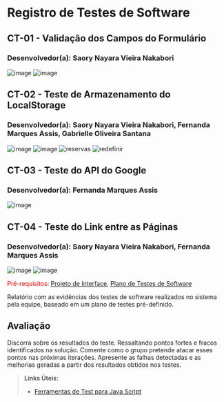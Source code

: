 # Registro de Testes de Software
## CT-01 - Validação dos Campos do Formulário
### Desenvolvedor(a): Saory Nayara Vieira Nakabori

![image](https://user-images.githubusercontent.com/97962041/204152804-1706e032-a76a-4e70-8c9f-20bf4d42b5d0.png)
![image](https://user-images.githubusercontent.com/97962041/204152845-c1622116-a165-4623-9262-82c9119075ff.png)

## CT-02 - Teste de Armazenamento do LocalStorage
### Desenvolvedor(a): Saory Nayara Vieira Nakabori, Fernanda Marques Assis, Gabrielle Oliveira Santana
![image](https://user-images.githubusercontent.com/97962041/204152914-b7c1992b-5951-4b91-9d3f-c6074af9b91c.png)
![image](https://user-images.githubusercontent.com/97962041/204152956-a435cb83-cb00-40d5-94dd-1a5dbe239ee3.png)
![reservas](https://user-images.githubusercontent.com/95951195/204157798-dc108c72-8a38-48fb-aa10-60bb924e2f3a.png)
![redefinir](https://user-images.githubusercontent.com/95951195/204158642-d567377c-f5f4-4e5d-af54-1e9c0054b9ea.png)


## CT-03 - Teste do API do Google
### Desenvolvedor(a): Fernanda Marques Assis
![image](https://user-images.githubusercontent.com/97962041/204153039-28155cd4-7219-41f1-95d8-9eaf3a115c0d.png)

## CT-04 - Teste do Link entre as Páginas
### Desenvolvedor(a): Saory Nayara Vieira Nakabori, Fernanda Marques Assis
![image](https://user-images.githubusercontent.com/97962041/204153102-7669af2f-9946-40eb-82bd-f3437fec1ddd.png)
![image](https://user-images.githubusercontent.com/97962041/204153085-4c5f642f-9b53-4da6-8bf8-b687ad8cc5e0.png)














<span style="color:red">Pré-requisitos: <a href="3-Projeto de Interface.md"> Projeto de Interface</a></span>, <a href="8-Plano de Testes de Software.md"> Plano de Testes de Software</a>

Relatório com as evidências dos testes de software realizados no sistema pela equipe, baseado em um plano de testes pré-definido.

## Avaliação

Discorra sobre os resultados do teste. Ressaltando pontos fortes e fracos identificados na solução. Comente como o grupo pretende atacar esses pontos nas próximas iterações. Apresente as falhas detectadas e as melhorias geradas a partir dos resultados obtidos nos testes.

> **Links Úteis**:
> - [Ferramentas de Test para Java Script](https://geekflare.com/javascript-unit-testing/)
